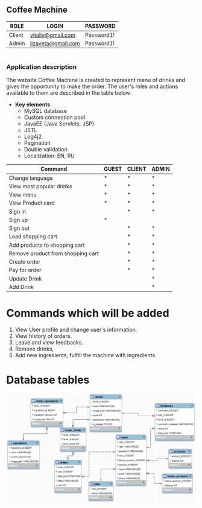 ## Coffee Machine

ROLE | LOGIN | PASSWORD 
---------| --------------|----------------
Client| vitaliy@gmail.com | Password1!  |
Admin| lizaveta@gmail.com | Password1! |
#
### Application description
   The website Coffee Machine is created to represent menu of drinks and gives the opportunity to make the order.
   The user's roles and actions available to them are described in the table below.
    
   * **Key elements**
      - MySQL database
	  - Custom connection pool
      - JavaEE  (Java Servlets, JSP)
      - JSTL
      - Log4j2
      - Pagination
      - Double validation
      - Localization: EN, RU
      
Command | GUEST | CLIENT | ADMIN 
---------|-------|--------|------
Change language| * | * | * |
View most popular drinks| * | * | * |
View menu| * | * | * |
View Product card| * | * | * |
Sign in|   | * | * |
Sign up| * |   |
Sign out|   | * | * |
Load shopping cart|   | * | * |
Add products to shopping cart|  | * | * |
Remove product from shopping cart|  | * | * |
Create order|  | * | * |
Pay for order|  | * | * |
Update Drink|  |   | * |
Add Drink|  |   | * |<br/>	
# Commands which will be added
1. View User profile and change user's information.<br/>
2. View history of orders.<br/>
3. Leave and view feedbacks.<br/>
4. Remove drinks, 
5. Add new ingredients, fulfill the machine with ingredients.<br/>
# Database tables
![](https://github.com/LizavetaSinitsyna/JavaWebDevelopment-CoffeeMaker/blob/main/database/tables.JPG)



